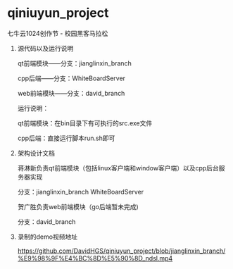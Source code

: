 # qiniuyun_project

七牛云1024创作节 - 校园黑客马拉松

1. 源代码以及运行说明

   qt前端模块——分支：jianglinxin_branch

   cpp后端——分支：WhiteBoardServer

   web前端模块——分支：david_branch

   运行说明：
   
   qt前端模块：在bin目录下有可执行的src.exe文件
   
   cpp后端：直接运行脚本run.sh即可

   

2. 架构设计文档

   蒋淋新负责qt前端模块（包括linux客户端和window客户端）以及cpp后台服务器实现

   分支：jianglinxin_branch WhiteBoardServer

   贺广胜负责web前端模块（go后端暂未完成)

   分支：david_branch

3. 录制的demo视频地址

   https://github.com/DavidHGS/qiniuyun_project/blob/jianglinxin_branch/%E9%98%9F%E4%BC%8D%E5%90%8D_ndsl.mp4
